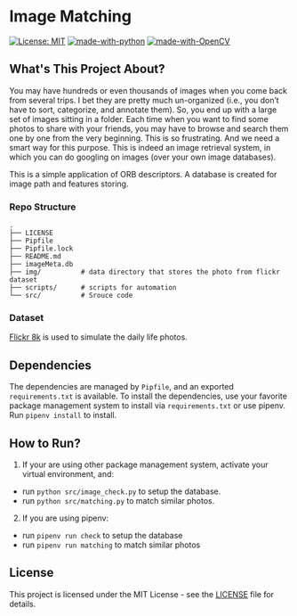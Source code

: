 # Image Matching

[![License: MIT](https://img.shields.io/badge/License-MIT-yellow.svg)](https://opensource.org/licenses/MIT)
[![made-with-python](https://img.shields.io/badge/Made%20with-Python-1f425f.svg)](https://www.python.org/)
[![made-with-OpenCV](https://img.shields.io/badge/Made%20with-OpenCV-green)](https://opencv.org/)


## What's This Project About?

You may have hundreds or even thousands of images when you come back from several
trips. I bet they are pretty much un-organized (i.e., you don’t have to sort, categorize, and
annotate them). So, you end up with a large set of images sitting in a folder. Each time
when you want to find some photos to share with your friends, you may have to browse and
search them one by one from the very beginning. This is so frustrating. And we need a
smart way for this purpose. This is indeed an image retrieval system, in which you can do
googling on images (over your own image databases).

This is a simple application of ORB descriptors. A database is created for image
path and features storing.

### Repo Structure

```
.
├── LICENSE
├── Pipfile
├── Pipfile.lock
├── README.md
├── imageMeta.db
├── img/          # data directory that stores the photo from flickr dataset
├── scripts/      # scripts for automation
└── src/          # Srouce code
```

### Dataset

[Flickr 8k](https://www.kaggle.com/datasets/adityajn105/flickr8k) is used to simulate
the daily life photos.


## Dependencies

The dependencies are managed by `Pipfile`, and an exported `requirements.txt` is
available. To install the dependencies, use your favorite package management system
to install via `requirements.txt` or use pipenv. Run `pipenv install` to install.

## How to Run?

1. If your are using other package management system, activate your virtual environment,
and:
  - run `python src/image_check.py` to setup the database.
  - run `python src/matching.py` to match similar photos.

2. If you are using pipenv:
  - run `pipenv run check` to setup the database
  - run `pipenv run matching` to match similar photos

## License

This project is licensed under the MIT License - see the [LICENSE](LICENSE)
file for details.
